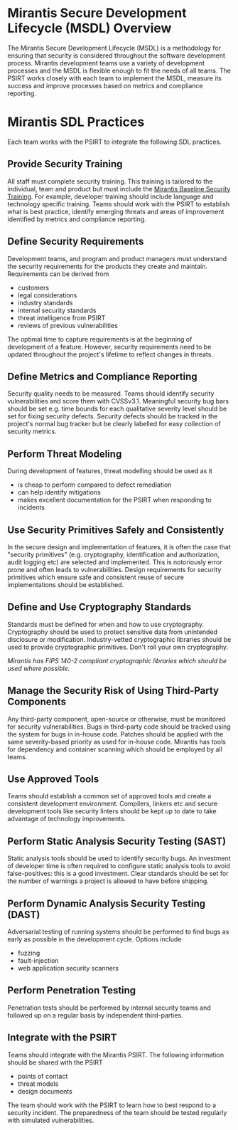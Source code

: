 # Mirantis Secure Development Lifecycle (MSDL) Overview

The Mirantis Secure Development Lifecycle (MSDL) is a methodology for ensuring that security is considered throughout the software development process.
Mirantis development teams use a variety of development processes and the MSDL is flexible enough to fit the needs of all teams. The PSIRT works
closely with each team to implement the MSDL, measure its success and improve processes based on metrics and compliance reporting.

# Mirantis SDL Practices

Each team works with the PSIRT to integrate the following SDL practices.

## Provide Security Training

All staff must complete security training. This training is tailored to the individual, team and product but must include the [Mirantis Baseline Security Training](/sdl/baseline-training.md).
For example, developer training should include language and technology specific training. Teams should work with the PSIRT to establish what is best practice, identify emerging threats 
and areas of improvement identified by metrics and compliance reporting.

## Define Security Requirements

Development teams, and program and product managers must understand the security requirements for the products they create and maintain. Requirements can be derived from

* customers
* legal considerations
* industry standards
* internal security standards
* threat intelligence from PSIRT
* reviews of previous vulnerabilities

The optimal time to capture requirements is at the beginning of development of a feature. However, security requirements need to be updated throughout the project's lifetime to reflect
changes in threats.
 
## Define Metrics and Compliance Reporting 

Security quality needs to be measured. Teams should identify security vulnerabilities and score them with CVSSv3.1. Meaningful security bug bars should be set e.g. time bounds for each qualitative
severity level should be set for fixing security defects. Security defects should be tracked in the project's normal bug tracker but be clearly labelled for easy collection of security metrics.
 
## Perform Threat Modeling

During development of features, threat modelling should be used as it

* is cheap to perform compared to defect remediation
* can help identify mitigations
* makes excellent documentation for the PSIRT when responding to incidents
 
## Use Security Primitives Safely and Consistently

In the secure design and implementation of features, it is often the case that "security primitives" (e.g. cryptography, identification and authorization, audit logging etc) are selected and
implemented. This is notoriously error prone and often leads to vulnerabilities. Design requirements for security primitives which ensure safe and consistent reuse of secure implementations
should be established.
 
## Define and Use Cryptography Standards

Standards must be defined for when and how to use cryptography. Cryptography should be used to protect sensitive data from unintended disclosure or modification. Industry-vetted cryptographic
libraries should be used to provide cryptographic primitives. Don't roll your own cryptography.

*Mirantis has FIPS 140-2 compliant cryptographic libraries which should be used where possible.*
 
## Manage the Security Risk of Using Third-Party Components

Any third-party component, open-source or otherwise, must be monitored for security vulnerabilities. Bugs in third-party code should be tracked using the system for bugs in in-house code. Patches should be applied with the same severity-based priority as used
for in-house code. Mirantis has tools for dependency and container scanning which should be employed by all teams.
 
## Use Approved Tools

Teams should establish a common set of approved tools and create a consistent development environment. Compilers, linkers etc and secure development tools like security linters should be kept up to date to take advantage of
technology improvements.
 
## Perform Static Analysis Security Testing (SAST)

Static analysis tools should be used to identify security bugs. An investment of developer time is often required to configure static analysis tools to avoid false-positives: this is a good
investment. Clear standards should be set for the number of warnings a project is allowed to have before shipping.
 
## Perform Dynamic Analysis Security Testing (DAST)

Adversarial testing of running systems should be performed to find bugs as early as possible in the development cycle. Options include

* fuzzing
* fault-injection
* web application security scanners

## Perform Penetration Testing

Penetration tests should be performed by internal security teams and followed up on a regular basis by independent third-parties.
 
## Integrate with the PSIRT

Teams should integrate with the Mirantis PSIRT. The following information should be shared with the PSIRT

* points of contact
* threat models
* design documents

The team should work with the PSIRT to learn how to best respond to a security incident. The preparedness of the team should be tested regularly with simulated vulnerabilities.


